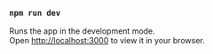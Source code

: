 ### `npm run dev`

Runs the app in the development mode.\
Open [http://localhost:3000](http://localhost:3000) to view it in your browser.
